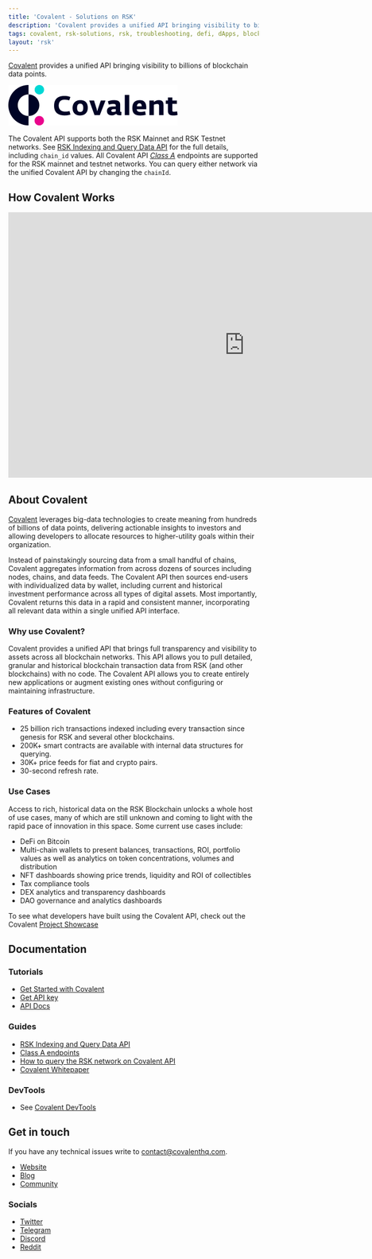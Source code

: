 ```yaml
---
title: 'Covalent - Solutions on RSK'
description: 'Covalent provides a unified API bringing visibility to billions of blockchain data points.'
tags: covalent, rsk-solutions, rsk, troubleshooting, defi, dApps, blockchain, smart-contracts, API, data-points, indexing, query
layout: 'rsk'
---
```


[Covalent](https://covalenthq.com/) provides a unified API bringing visibility to billions of blockchain data points.

![Covalent-banner](/assets/img/solutions/Covalent/Covalent_Banner.png)

The Covalent API supports both the RSK Mainnet and RSK Testnet networks. See [RSK Indexing and Query Data API](https://www.covalenthq.com/docs/networks/rsk) for the full details, including `chain_id` values. All Covalent API [*Class A*](https://www.covalenthq.com/docs/api/#tag--Class-A) endpoints are supported for the RSK mainnet and testnet networks. You can query either network via the unified Covalent API by changing the `chainId`.

## How Covalent Works

<div class="video-container">
  <iframe width="949" height="534" src="https://www.youtube.com/embed/MFinzg88sK4" frameborder="0" allow="accelerometer; autoplay; encrypted-media; gyroscope; picture-in-picture" allowfullscreen></iframe>
</div>

## About Covalent

[Covalent](https://www.covalenthq.com/) leverages big-data technologies to create meaning from hundreds of billions of data points, delivering actionable insights to investors and allowing developers to allocate resources to higher-utility goals within their organization. 

Instead of painstakingly sourcing data from a small handful of chains, Covalent aggregates information from across dozens of sources including nodes, chains, and data feeds. The Covalent API then sources end-users with individualized data by wallet, including current and historical investment performance across all types of digital assets. Most importantly, Covalent returns this data in a rapid and consistent manner, incorporating all relevant data within a single unified API interface.

### Why use Covalent?

Covalent provides a unified API  that brings full transparency and visibility to assets across all blockchain networks. This API allows you to pull detailed, granular and historical blockchain transaction data from RSK (and other blockchains) with no code. The Covalent API allows you to create entirely new applications or augment existing ones without configuring or maintaining infrastructure. 

### Features of Covalent

- 25 billion rich transactions indexed including every transaction since genesis for RSK and several other blockchains.
- 200K+ smart contracts are available with internal data structures for querying.
- 30K+ price feeds for fiat and crypto pairs.
- 30-second refresh rate.

### Use Cases

Access to rich, historical data on the RSK Blockchain unlocks a whole host of use cases, many of which are still unknown and coming to light with the rapid pace of innovation in this space. Some current use cases include:

- DeFi on Bitcoin
- Multi-chain wallets to present balances, transactions, ROI, portfolio values as well as analytics on token concentrations, volumes and distribution
- NFT dashboards showing price trends, liquidity and ROI of collectibles
- Tax compliance tools
- DEX analytics and transparency dashboards
- DAO governance and analytics dashboards

To see what developers have built using the Covalent API, check out the Covalent [Project Showcase](https://www.covalenthq.com/docs/project-showcase) 

## Documentation

### Tutorials

- [Get Started with Covalent](https://www.covalenthq.com/docs/learn)
- [Get API key](https://www.covalenthq.com/platform/#/auth/register/)
- [API Docs](https://www.covalenthq.com/docs/api)

### Guides

- [RSK Indexing and Query Data API](https://www.covalenthq.com/docs/networks/rsk)
- [Class A endpoints](https://www.covalenthq.com/docs/api/#tag--Class-A)
- [How to query the RSK network on Covalent API](https://replit.com/@1millionwallets/RSK-Wallet-Balance-Dashboard#README.md)
- [Covalent Whitepaper](https://www.covalenthq.com/static/documents/Covalent%20Whitepaper%20Apr%202021%20v1%20Branded.pdf)

### DevTools

- See [Covalent DevTools](https://www.covalenthq.com/docs/tools)

## Get in touch

If you have any technical issues write to [contact@covalenthq.com](mailto:contact@covalenthq.com).

- [Website](https://www.covalenthq.com/about/)
- [Blog](https://www.covalenthq.com/blog/)
- [Community](https://www.covalenthq.com/docs/tools/community)

### Socials

- [Twitter](https://twitter.com/covalent_hq)
- [Telegram](https://www.covalenthq.com/telegram/)
- [Discord](https://www.covalenthq.com/discord) 
- [Reddit](https://www.reddit.com/r/CovalentHQ/)